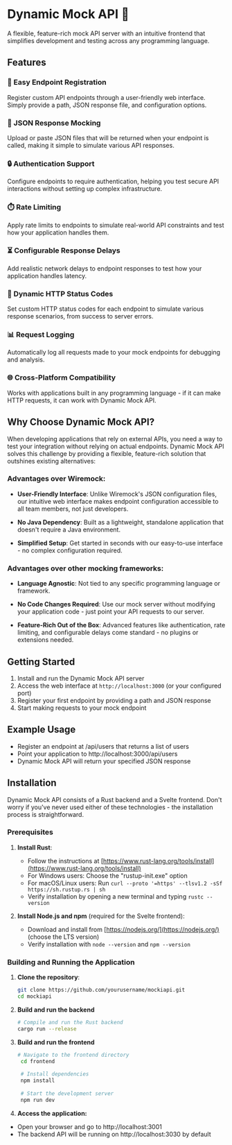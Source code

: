 # Dynamic Mock API 🚀

A flexible, feature-rich mock API server with an intuitive frontend that simplifies development and testing across any programming language.

## Features

### 🔌 Easy Endpoint Registration
Register custom API endpoints through a user-friendly web interface. Simply provide a path, JSON response file, and configuration options.

### 📄 JSON Response Mocking
Upload or paste JSON files that will be returned when your endpoint is called, making it simple to simulate various API responses.

### 🔒 Authentication Support
Configure endpoints to require authentication, helping you test secure API interactions without setting up complex infrastructure.

### ⏱️ Rate Limiting
Apply rate limits to endpoints to simulate real-world API constraints and test how your application handles them.

### ⏳ Configurable Response Delays
Add realistic network delays to endpoint responses to test how your application handles latency.

### 🔄 Dynamic HTTP Status Codes
Set custom HTTP status codes for each endpoint to simulate various response scenarios, from success to server errors.

### 📊 Request Logging
Automatically log all requests made to your mock endpoints for debugging and analysis.

### 🌐 Cross-Platform Compatibility
Works with applications built in any programming language - if it can make HTTP requests, it can work with Dynamic Mock API.

## Why Choose Dynamic Mock API?

When developing applications that rely on external APIs, you need a way to test your integration without relying on actual endpoints. Dynamic Mock API solves this challenge by providing a flexible, feature-rich solution that outshines existing alternatives:

### Advantages over Wiremock:

- **User-Friendly Interface**: Unlike Wiremock's JSON configuration files, our intuitive web interface makes endpoint configuration accessible to all team members, not just developers.

- **No Java Dependency**: Built as a lightweight, standalone application that doesn't require a Java environment.

- **Simplified Setup**: Get started in seconds with our easy-to-use interface - no complex configuration required.

### Advantages over other mocking frameworks:

- **Language Agnostic**: Not tied to any specific programming language or framework.

- **No Code Changes Required**: Use our mock server without modifying your application code - just point your API requests to our server.

- **Feature-Rich Out of the Box**: Advanced features like authentication, rate limiting, and configurable delays come standard - no plugins or extensions needed.

## Getting Started

1. Install and run the Dynamic Mock API server
2. Access the web interface at `http://localhost:3000` (or your configured port)
3. Register your first endpoint by providing a path and JSON response
4. Start making requests to your mock endpoint

## Example Usage

- Register an endpoint at /api/users that returns a list of users
- Point your application to http://localhost:3000/api/users
- Dynamic Mock API will return your specified JSON response

## Installation

Dynamic Mock API consists of a Rust backend and a Svelte frontend. Don't worry if you've never used either of these technologies - the installation process is straightforward.

### Prerequisites

1. **Install Rust**:
    - Follow the instructions at [https://www.rust-lang.org/tools/install](https://www.rust-lang.org/tools/install)
    - For Windows users: Choose the "rustup-init.exe" option
    - For macOS/Linux users: Run `curl --proto '=https' --tlsv1.2 -sSf https://sh.rustup.rs | sh`
    - Verify installation by opening a new terminal and typing `rustc --version`

2. **Install Node.js and npm** (required for the Svelte frontend):
    - Download and install from [https://nodejs.org/](https://nodejs.org/) (choose the LTS version)
    - Verify installation with `node --version` and `npm --version`

### Building and Running the Application

1. **Clone the repository**:
   ```bash
   git clone https://github.com/yourusername/mockiapi.git
   cd mockiapi
   ```
2. **Build and run the backend**
   ```bash
   # Compile and run the Rust backend
   cargo run --release
   ```
3. **Build and run the frontend**
   ```bash
   # Navigate to the frontend directory
    cd frontend
    
    # Install dependencies
    npm install
    
    # Start the development server
    npm run dev
   ```
4. **Access the application:**
- Open your browser and go to http://localhost:3001
- The backend API will be running on http://localhost:3030 by default
